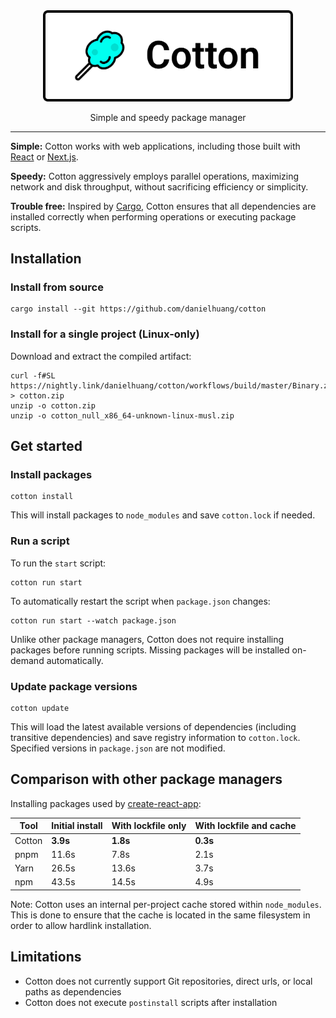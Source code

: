 <div align="center">
	<img width="400" src="logo.svg">
</div>

<p align="center">
  Simple and speedy package manager
</p>

---

**Simple:** Cotton works with web applications, including those built with [React](https://reactjs.org/) or [Next.js](https://nextjs.org/).

**Speedy:** Cotton aggressively employs parallel operations, maximizing network and disk throughput, without sacrificing efficiency or simplicity.

**Trouble free:** Inspired by [Cargo](https://crates.io/), Cotton ensures that all dependencies are installed correctly when performing operations or executing package scripts.

## Installation

### Install from source

```
cargo install --git https://github.com/danielhuang/cotton
```

### Install for a single project (Linux-only)

Download and extract the compiled artifact:

```
curl -f#SL https://nightly.link/danielhuang/cotton/workflows/build/master/Binary.zip > cotton.zip
unzip -o cotton.zip
unzip -o cotton_null_x86_64-unknown-linux-musl.zip
```

## Get started

### Install packages

```
cotton install
```

This will install packages to `node_modules` and save `cotton.lock` if needed.

### Run a script

To run the `start` script:

```
cotton run start
```

To automatically restart the script when `package.json` changes:

```
cotton run start --watch package.json
```

Unlike other package managers, Cotton does not require installing packages before running scripts. Missing packages will be installed on-demand automatically.

### Update package versions

```
cotton update
```

This will load the latest available versions of dependencies (including transitive dependencies) and save registry information to `cotton.lock`. Specified versions in `package.json` are not modified.

## Comparison with other package managers

Installing packages used by [create-react-app](https://create-react-app.dev/):

| Tool | Initial install | With lockfile only | With lockfile and cache |
| --- | --- | --- | --- |
| Cotton | **3.9s** | **1.8s** | **0.3s** |
| pnpm | 11.6s | 7.8s | 2.1s |
| Yarn | 26.5s | 13.6s | 3.7s |
| npm | 43.5s | 14.5s | 4.9s |

Note: Cotton uses an internal per-project cache stored within `node_modules`. This is done to ensure that the cache is located in the same filesystem in order to allow hardlink installation.

## Limitations

* Cotton does not currently support Git repositories, direct urls, or local paths as dependencies
* Cotton does not execute `postinstall` scripts after installation